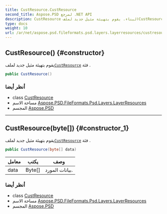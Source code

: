 ```yaml
---
title: CustResource.CustResource
second_title: Aspose.PSD لمرجع .NET API
description: CustResource البناء. يقوم بتهيئة مثيل جديد لملفCustResource فئة .
type: docs
weight: 10
url: /ar/net/aspose.psd.fileformats.psd.layers.layerresources/custresource/custresource/
---
```

## CustResource() {#constructor}

يقوم بتهيئة مثيل جديد لملف[`CustResource`](../) فئة .

```csharp
public CustResource()
```

### أنظر أيضا

* class [CustResource](../)
* مساحة الاسم [Aspose.PSD.FileFormats.Psd.Layers.LayerResources](../../custresource/)
* المجسم [Aspose.PSD](../../../)

---

## CustResource(byte[]) {#constructor_1}

يقوم بتهيئة مثيل جديد لملف[`CustResource`](../) فئة .

```csharp
public CustResource(byte[] data)
```

| معامل | يكتب | وصف |
| --- | --- | --- |
| data | Byte[] | بيانات المورد. |

### أنظر أيضا

* class [CustResource](../)
* مساحة الاسم [Aspose.PSD.FileFormats.Psd.Layers.LayerResources](../../custresource/)
* المجسم [Aspose.PSD](../../../)


